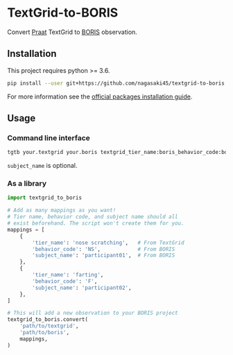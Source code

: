 # TextGrid-to-BORIS

Convert [Praat](http://www.fon.hum.uva.nl/praat/) TextGrid to [BORIS](http://www.boris.unito.it/) observation.

## Installation

This project requires python >= 3.6.

```bash
pip install --user git+https://github.com/nagasaki45/textgrid-to-boris.git
```

For more information see the [official packages installation guide](https://packaging.python.org/tutorials/installing-packages/).

## Usage

### Command line interface

```bash
tgtb your.textgrid your.boris textgrid_tier_name:boris_behavior_code:boris_subject_name another_tier_name:boris_behavior_code:subject_name
```

`subject_name` is optional.

### As a library

```python
import textgrid_to_boris

# Add as many mappings as you want!
# Tier name, behavior code, and subject name should all
# exist beforehand. The script won't create them for you.
mappings = [
    {
        'tier_name': 'nose scratching',   # From TextGrid
        'behavior_code': 'NS',            # From BORIS
        'subject_name': 'participant01',  # From BORIS
    },
    {
        'tier_name': 'farting',
        'behavior_code': 'F',
        'subject_name': 'participant02',
    },
]

# This will add a new observation to your BORIS project
textgrid_to_boris.convert(
    'path/to/textgrid',
    'path/to/boris',
    mappings,
)
